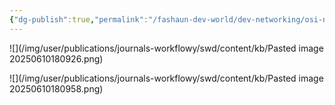 ```yaml
---
{"dg-publish":true,"permalink":"/fashaun-dev-world/dev-networking/osi-networking/"}
---
```


![](/img/user/publications/journals-workflowy/swd/content/kb/Pasted image 20250610180926.png)

![](/img/user/publications/journals-workflowy/swd/content/kb/Pasted image 20250610180958.png)